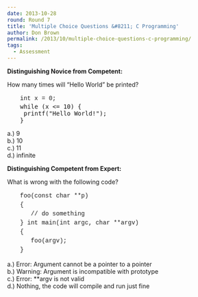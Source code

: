 ```yaml
---
date: 2013-10-28
round: Round 7
title: 'Multiple Choice Questions &#8211; C Programming'
author: Don Brown
permalink: /2013/10/multiple-choice-questions-c-programming/
tags:
  - Assessment
---
```

**Distinguishing Novice from Competent:**

How many times will &#8220;Hello World&#8221; be printed?

<pre style="padding-left: 30px;"><span style="color: #222222; font-family: 'Courier 10 Pitch', Courier, monospace; line-height: 21px;">int x = 0;</span>
while (x &lt;= 10) {
 printf("Hello World!");
}</pre>

a.) 9  
b.) 10  
c.) 11  
d.) infinite

**Distinguishing Competent from Expert:**

What is wrong with the following code?

<pre style="padding-left: 30px;"><span style="color: #222222; font-family: 'Courier 10 Pitch', Courier, monospace; line-height: 21px;">foo(const char **p)
{
   // do something
} int main(int argc, char **argv)
{ 
   foo(argv); 
}</span></pre>

a.) Error: Argument cannot be a pointer to a pointer  
b.) Warning: Argument is incompatible with prototype  
c.) Error: **argv is not valid  
d.) Nothing, the code will compile and run just fine
